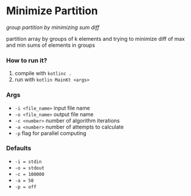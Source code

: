 # Minimize Partition

_group partition by minimizing sum diff_

partition array by groups of k elements and trying to minimize diff of max and min sums of elements in groups

### How to run it?
1. compile with ```kotlinc .```
2. run with ```kotlin MainKt <args>```

### Args
* ```-i <file_name>``` input file name
* ```-o <file_name>``` output file name
* ```-c <number>``` number of algorithm iterations
* ```-a <number>``` number of attempts to calculate
* ```-p``` flag for parallel computing

### Defaults
* ```-i = stdin```
* ```-o = stdout```
* ```-c = 100000```
* ```-a = 50```
* ```-p = off```